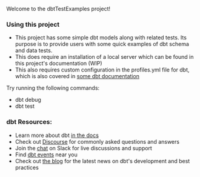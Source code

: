 Welcome to the dbtTestExamples project!

### Using this project
- This project has some simple dbt models along with related tests. Its purpose is to provide users with some quick examples of dbt schema and data tests. 
- This does require an installation of a local server which can be found in this project's documentation (WIP) 
- This also requires custom configuration in the profiles.yml file for dbt, which is also covered in [some dbt documentation](https://docs.getdbt.com/reference/profiles.yml/)

Try running the following commands:
- dbt debug
- dbt test


### dbt Resources:
- Learn more about dbt [in the docs](https://docs.getdbt.com/docs/introduction)
- Check out [Discourse](https://discourse.getdbt.com/) for commonly asked questions and answers
- Join the [chat](http://slack.getdbt.com/) on Slack for live discussions and support
- Find [dbt events](https://events.getdbt.com) near you
- Check out [the blog](https://blog.getdbt.com/) for the latest news on dbt's development and best practices
